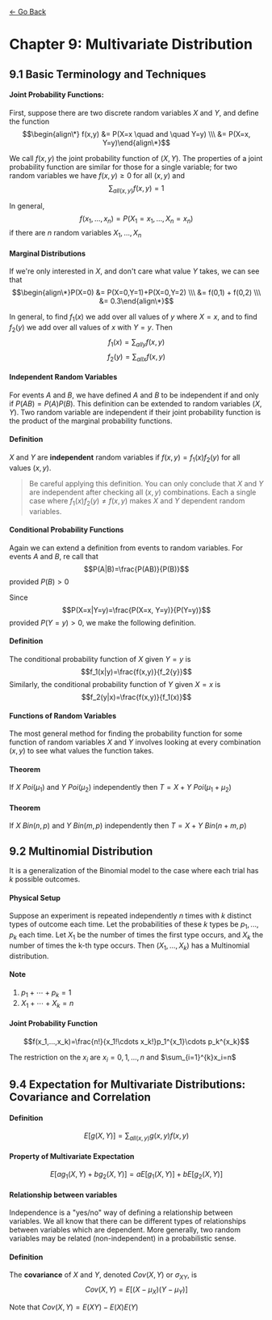 [<- Go Back](../../index.html)

# Chapter 9: Multivariate Distribution

## 9.1 Basic Terminology and Techniques

#### Joint Probability Functions:

First, suppose there are two discrete random variables $X$ and $Y$, and define the function
$$\begin{align\*} f(x,y) &= P(X=x \quad and \quad Y=y) \\\ &= P(X=x, Y=y)\end{align\*}$$

We call $f(x,y)$ the joint probability function of $(X,Y)$. The properties of a joint probability function are similar for those for a single variable; for two random variables we have $f(x,y)\geq 0$ for all $(x,y)$ and
$$\sum_{all(x,y)}f(x,y)=1$$

In general,
$$f(x_1,...,x_n)=P(X_1=x_1,...,X_n=x_n)$$
if there are $n$ random variables $X_1,...,X_n$

#### Marginal Distributions

If we're only interested in $X$, and don't care what value $Y$ takes, we can see that
$$\begin{align\*}P(X=0) &= P(X=0,Y=1)+P(X=0,Y=2) \\\ &= f(0,1) + f(0,2) \\\ &= 0.3\end{align\*}$$

In general, to find $f_1(x)$ we add over all values of $y$ where $X=x$, and to find $f_2(y)$ we add over all values of $x$ with $Y=y$. Then
$$f_1(x)=\sum_{all y}f(x,y)$$
$$f_2(y)=\sum_{all x}f(x,y)$$

#### Independent Random Variables

For events $A$ and $B$, we have defined $A$ and $B$ to be independent if and only if $P(AB)=P(A)P(B)$. This definition can be extended to random variables $(X,Y)$. Two random variable are independent if their joint probability function is the product of the marginal probability functions.

#### Definition

$X$ and $Y$ are **independent** random variables if $f(x,y)=f_1(x)f_2(y)$ for all values $(x,y)$.

>Be careful applying this definition. You can only conclude that $X$ and $Y$ are independent after checking all $(x,y)$ combinations. Each a single case where $f_1(x)f_2(y)\neq f(x,y)$ makes $X$ and $Y$ dependent random variables.

#### Conditional Probability Functions

Again we can extend a definition from events to random variables. For events $A$ and $B$, re call that
$$P(A|B)=\frac{P(AB)}{P(B)}$$ provided $P(B)>0$

Since
$$P(X=x|Y=y)=\frac{P(X=x, Y=y)}{P(Y=y)}$$ provided $P(Y=y)>0$,
we make the following definition.

#### Definition

The conditional probability function of $X$ given $Y=y$ is
$$f_1(x|y)=\frac{f(x,y)}{f_2{y}}$$
Similarly, the conditional probability function of $Y$ given $X=x$ is
$$f_2(y|x)=\frac{f(x,y)}{f_1(x)}$$

#### Functions of Random Variables

The most general method for finding the probability function for some function of random variables $X$ and $Y$ involves looking at every combination $(x,y)$ to see what values the function takes.

#### Theorem

If $X~Poi(\mu_1)$ and  $Y~Poi(\mu_2)$ independently then $T=X+Y~Poi(\mu_1+\mu_2)$

#### Theorem

If $X~Bin(n,p)$ and $Y~Bin(m,p)$ independently then $T=X+Y~Bin(n+m,p)$

## 9.2 Multinomial Distribution

It is a generalization of the Binomial model to the case where each trial has $k$ possible outcomes.

#### Physical Setup

Suppose an experiment is repeated independently $n$ times with $k$ distinct types of outcome each time. Let the probabilities of these $k$ types be $p_1,...,p_k$ each time. Let $X_1$ be the number of times the first type occurs, and $X_k$ the number of times the k-th type occurs. Then $(X_1,...,X_k)$ has a Multinomial distribution.

#### Note

1.	$p_1+\cdots+p_k=1$
2.	$X_1+\cdots+X_k=n$

#### Joint Probability Function

$$f(x_1,...,x_k)=\frac{n!}{x_1!\cdots x_k!}p_1^{x_1}\cdots p_k^{x_k}$$

The restriction on the $x_i$ are $x_i=0,1,...,n$ and $\sum_{i=1}^{k}x_i=n$

## 9.4 Expectation for Multivariate Distributions: Covariance and Correlation

#### Definition

$$E[g(X,Y)]=\sum_{all (x,y)}g(x,y)f(x,y)$$

#### Property of Multivariate Expectation

$$E[ag_1(X,Y)+bg_2(X,Y)]=aE[g_1(X,Y)]+bE[g_2(X,Y)]$$

#### Relationship between variables

Independence is a "yes/no" way of defining a relationship between variables. We all know that there can be different types of relationships between variables which are dependent. More generally, two random variables may be related (non-independent) in a probabilistic sense.

#### Definition

The **covariance** of $X$ and $Y$, denoted $Cov(X,Y)$ or $\sigma_{XY}$, is
$$Cov(X,Y)=E[(X-\mu_X)(Y-\mu_Y)]$$

Note that $Cov(X,Y)=E(XY)-E(X)E(Y)$
